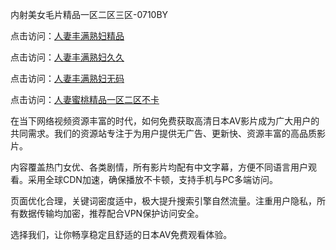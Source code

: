 内射美女毛片精品一区二区三区-0710BY

点击访问：<a href="https://heiliaoe8ajia.pages.dev">人妻丰满熟妇精品</a>

点击访问：<a href="https://heiliaoxqkkct.pages.dev">人妻丰满熟妇久久</a>

点击访问：<a href="https://heiliaoxwd5i8.pages.dev">人妻丰满熟妇无码</a>

点击访问：<a href="https://heiliaowt0d7p.pages.dev">人妻蜜桃精品一区二区不卡</a>

在当下网络视频资源丰富的时代，如何免费获取高清日本AV影片成为广大用户的共同需求。我们的资源站专注于为用户提供无广告、更新快、资源丰富的高品质影片。

内容覆盖热门女优、各类剧情，所有影片均配有中文字幕，方便不同语言用户观看。采用全球CDN加速，确保播放不卡顿，支持手机与PC多端访问。

页面优化合理，关键词密度适中，极大提升搜索引擎自然流量。注重用户隐私，所有数据传输均加密，推荐配合VPN保护访问安全。

选择我们，让你畅享稳定且舒适的日本AV免费观看体验。

<span style="display:none;">[Canonical link]( https://github.com/ribenyi1021/659184 ）</span>
